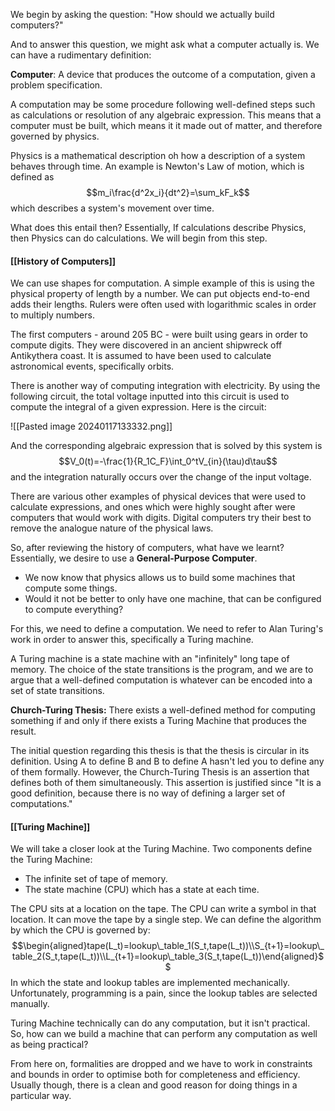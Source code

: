 
We begin by asking the question: "How should we actually build computers?"

And to answer this question, we might ask what a computer actually is. We can have a rudimentary definition:

**Computer**: A device that produces the outcome of a computation, given a problem specification.

A computation may be some procedure following well-defined steps such as calculations or resolution of any algebraic expression. This means that a computer must be built, which means it it made out of matter, and therefore governed by physics.

Physics is a mathematical description oh how a description of a system behaves through time. An example is Newton's Law of motion, which is defined as $$m_i\frac{d^2x_i}{dt^2}=\sum_kF_k$$which describes a system's movement over time.

What does this entail then? Essentially, If calculations describe Physics, then Physics can do calculations. We will begin from this step.


#### [[History of Computers]]

We can use shapes for computation. A simple example of this is using the physical property of length by a number. We can put objects end-to-end adds their lengths. Rulers were often used with logarithmic scales in order to multiply numbers.

The first computers - around 205 BC - were built using gears in order to compute digits. They were discovered in an ancient shipwreck off Antikythera coast. It is assumed to have been used to calculate astronomical events, specifically orbits.

There is another way of computing integration with electricity. By using the following circuit, the total voltage inputted into this circuit is used to compute the integral of a given expression. Here is the circuit:

![[Pasted image 20240117133332.png]]

And the corresponding algebraic expression that is solved by this system is $$V_0(t)=-\frac{1}{R_1C_F}\int_0^tV_{in}(\tau)d\tau$$and the integration naturally occurs over the change of the input voltage.

There are various other examples of physical devices that were used to calculate expressions, and ones which were highly sought after were computers that would work with digits. Digital computers try their best to remove the analogue nature of the physical laws.


So, after reviewing the history of computers, what have we learnt? Essentially, we desire to use a **General-Purpose Computer**. 
- We now know that physics allows us to build some machines that compute some things.
- Would it not be better to only have one machine, that can be configured to compute everything?

For this, we need to define a computation. We need to refer to Alan Turing's work in order to answer this, specifically a Turing machine. 

A Turing machine is a state machine with an "infinitely" long tape of memory. The choice of the state transitions is the program, and we are to argue that a well-defined computation is whatever can be encoded into a set of state transitions.

**Church-Turing Thesis:** There exists a well-defined method for computing something if and only if there exists a Turing Machine that produces the result.

The initial question regarding this thesis is that the thesis is circular in its definition. Using A to define B and B to define A hasn't led you to define any of them formally. However, the Church-Turing Thesis is an assertion that defines both of them simultaneously. This assertion is justified since "It is a good definition, because there is no way of defining a larger set of computations."


#### [[Turing Machine]]

We will take a closer look at the Turing Machine. Two components define the Turing Machine:
- The infinite set of tape of memory.
- The state machine (CPU) which has a state at each time.

The CPU sits at a location on the tape. The CPU can write a symbol in that location. It can move the tape by a single step. We can define the algorithm by which the CPU is governed by: $$\begin{aligned}tape(L_t)=lookup\_table_1(S_t,tape(L_t))\\S_{t+1}=lookup\_table_2(S_t,tape(L_t))\\L_{t+1}=lookup\_table_3(S_t,tape(L_t))\end{aligned}$$In which the state and lookup tables are implemented mechanically. Unfortunately, programming is a pain, since the lookup tables are selected manually.

Turing Machine technically can do any computation, but it isn't practical. So, how can we build a machine that can perform any computation as well as being practical?

From here on, formalities are dropped and we have to work in constraints and bounds in order to optimise both for completeness and efficiency. Usually though, there is a clean and good reason for doing things in a particular way.